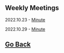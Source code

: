 ## Weekly Meetings

2022.10.23 - [Minute](https://yaotongyuannvv.github.io/lenauf/1023.pdf)

2022.10.29 - [Minute](https://yaotongyuannvv.github.io/lenauf/1029.pdf)

## [Go Back](https://yaotongyuannvv.github.io/)

